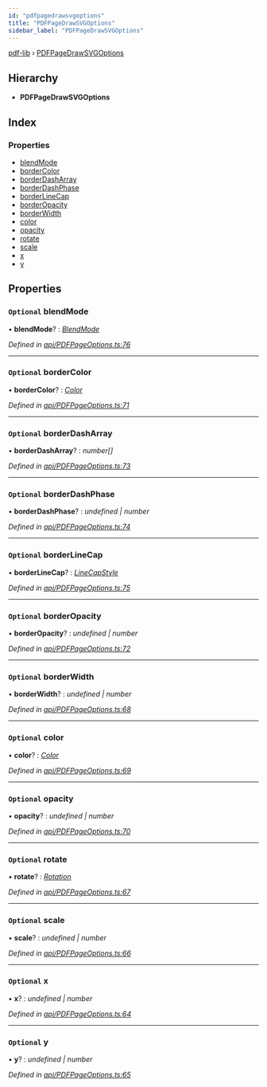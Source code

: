 ```yaml
---
id: "pdfpagedrawsvgoptions"
title: "PDFPageDrawSVGOptions"
sidebar_label: "PDFPageDrawSVGOptions"
---
```


[pdf-lib](../index.md) › [PDFPageDrawSVGOptions](pdfpagedrawsvgoptions.md)

## Hierarchy

* **PDFPageDrawSVGOptions**

## Index

### Properties

* [blendMode](pdfpagedrawsvgoptions.md#optional-blendmode)
* [borderColor](pdfpagedrawsvgoptions.md#optional-bordercolor)
* [borderDashArray](pdfpagedrawsvgoptions.md#optional-borderdasharray)
* [borderDashPhase](pdfpagedrawsvgoptions.md#optional-borderdashphase)
* [borderLineCap](pdfpagedrawsvgoptions.md#optional-borderlinecap)
* [borderOpacity](pdfpagedrawsvgoptions.md#optional-borderopacity)
* [borderWidth](pdfpagedrawsvgoptions.md#optional-borderwidth)
* [color](pdfpagedrawsvgoptions.md#optional-color)
* [opacity](pdfpagedrawsvgoptions.md#optional-opacity)
* [rotate](pdfpagedrawsvgoptions.md#optional-rotate)
* [scale](pdfpagedrawsvgoptions.md#optional-scale)
* [x](pdfpagedrawsvgoptions.md#optional-x)
* [y](pdfpagedrawsvgoptions.md#optional-y)

## Properties

### `Optional` blendMode

• **blendMode**? : *[BlendMode](../enums/blendmode.md)*

*Defined in [api/PDFPageOptions.ts:76](https://github.com/Hopding/pdf-lib/blob/aa457ba/src/api/PDFPageOptions.ts#L76)*

___

### `Optional` borderColor

• **borderColor**? : *[Color](../index.md#color)*

*Defined in [api/PDFPageOptions.ts:71](https://github.com/Hopding/pdf-lib/blob/aa457ba/src/api/PDFPageOptions.ts#L71)*

___

### `Optional` borderDashArray

• **borderDashArray**? : *number[]*

*Defined in [api/PDFPageOptions.ts:73](https://github.com/Hopding/pdf-lib/blob/aa457ba/src/api/PDFPageOptions.ts#L73)*

___

### `Optional` borderDashPhase

• **borderDashPhase**? : *undefined | number*

*Defined in [api/PDFPageOptions.ts:74](https://github.com/Hopding/pdf-lib/blob/aa457ba/src/api/PDFPageOptions.ts#L74)*

___

### `Optional` borderLineCap

• **borderLineCap**? : *[LineCapStyle](../enums/linecapstyle.md)*

*Defined in [api/PDFPageOptions.ts:75](https://github.com/Hopding/pdf-lib/blob/aa457ba/src/api/PDFPageOptions.ts#L75)*

___

### `Optional` borderOpacity

• **borderOpacity**? : *undefined | number*

*Defined in [api/PDFPageOptions.ts:72](https://github.com/Hopding/pdf-lib/blob/aa457ba/src/api/PDFPageOptions.ts#L72)*

___

### `Optional` borderWidth

• **borderWidth**? : *undefined | number*

*Defined in [api/PDFPageOptions.ts:68](https://github.com/Hopding/pdf-lib/blob/aa457ba/src/api/PDFPageOptions.ts#L68)*

___

### `Optional` color

• **color**? : *[Color](../index.md#color)*

*Defined in [api/PDFPageOptions.ts:69](https://github.com/Hopding/pdf-lib/blob/aa457ba/src/api/PDFPageOptions.ts#L69)*

___

### `Optional` opacity

• **opacity**? : *undefined | number*

*Defined in [api/PDFPageOptions.ts:70](https://github.com/Hopding/pdf-lib/blob/aa457ba/src/api/PDFPageOptions.ts#L70)*

___

### `Optional` rotate

• **rotate**? : *[Rotation](../index.md#rotation)*

*Defined in [api/PDFPageOptions.ts:67](https://github.com/Hopding/pdf-lib/blob/aa457ba/src/api/PDFPageOptions.ts#L67)*

___

### `Optional` scale

• **scale**? : *undefined | number*

*Defined in [api/PDFPageOptions.ts:66](https://github.com/Hopding/pdf-lib/blob/aa457ba/src/api/PDFPageOptions.ts#L66)*

___

### `Optional` x

• **x**? : *undefined | number*

*Defined in [api/PDFPageOptions.ts:64](https://github.com/Hopding/pdf-lib/blob/aa457ba/src/api/PDFPageOptions.ts#L64)*

___

### `Optional` y

• **y**? : *undefined | number*

*Defined in [api/PDFPageOptions.ts:65](https://github.com/Hopding/pdf-lib/blob/aa457ba/src/api/PDFPageOptions.ts#L65)*
